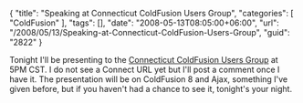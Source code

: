 {
	"title": "Speaking at Connecticut ColdFusion Users Group",
	"categories": [
		"ColdFusion"
	],
	"tags": [],
	"date": "2008-05-13T08:05:00+06:00",
	"url": "/2008/05/13/Speaking-at-Connecticut-ColdFusion-Users-Group",
	"guid": "2822"
}

Tonight I'll be presenting to the <a href="http://www.cfugitives.com/">Connecticut ColdFusion Users Group</a> at 5PM CST. I do not see a Connect URL yet but I'll post a comment once I have it. The presentation will be on ColdFusion 8 and Ajax, something I've given before, but if you haven't had a chance to see it, tonight's your night.